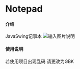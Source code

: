 # Notepad

#### 介绍
JavaSwing记事本
![输入图片说明](https://images.gitee.com/uploads/images/2021/0715/171127_e5e79d51_7956133.png "屏幕截图.png")

#### 使用说明
若使用项目出现乱码 请更改为GBK

